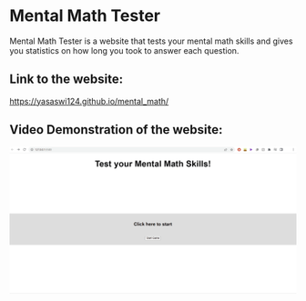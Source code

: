 # Mental Math Tester
Mental Math Tester is a website that tests your mental math skills and gives you statistics on how long you took to answer each question.

## Link to the website:
https://yasaswi124.github.io/mental_math/

## Video Demonstration of the website:
![demo gif showing website](demo.gif)
